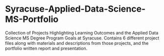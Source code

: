 # Syracuse-Applied-Data-Science-MS-Portfolio
Collection of Projects Highlighting Learning Outcomes and the Applied Data Science MS Degree Program Goals at Syracuse. Contains 6 different project files along with materials and descriptions from those projects, and the portfolio written report and presentation.
